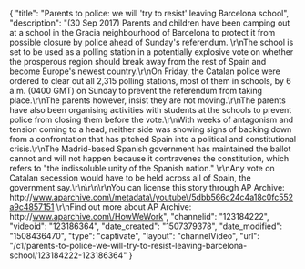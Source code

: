 {
    "title": "Parents to police: we will 'try to resist' leaving Barcelona school",
    "description": "(30 Sep 2017) Parents and children have been camping out at a school in the Gracia neighbourhood of Barcelona to protect it from possible closure by police ahead of Sunday's referendum. \r\nThe school is set to be used as a polling station in a potentially explosive vote on whether the prosperous region should break away from the rest of Spain and become Europe's newest country.\r\nOn Friday, the Catalan police were ordered to clear out all 2,315 polling stations, most of them in schools, by 6 a.m. (0400 GMT) on Sunday to prevent the referendum from taking place.\r\nThe parents however, insist they are not moving.\r\nThe parents have also been organising activities with students at the schools to prevent police from closing them before the vote.\r\nWith weeks of antagonism and tension coming to a head, neither side was showing signs of backing down from a confrontation that has pitched Spain into a political and constitutional crisis.\r\nThe Madrid-based Spanish government has maintained the ballot cannot and will not happen because it contravenes the constitution, which refers to \"the indissoluble unity of the Spanish nation.\" \r\nAny vote on Catalan secession would have to be held across all of Spain, the government say.\r\n\r\n\r\nYou can license this story through AP Archive: http:\/\/www.aparchive.com\/metadata\/youtube\/5dbb566c24c4a18c0fc552a9c4857151 \r\nFind out more about AP Archive: http:\/\/www.aparchive.com\/HowWeWork",
    "channelid": "123184222",
    "videoid": "123186364",
    "date_created": "1507379378",
    "date_modified": "1508436470",
    "type": "captivate",
    "layout": "channelVideo",
    "url": "\/c1\/parents-to-police-we-will-try-to-resist-leaving-barcelona-school\/123184222-123186364"
}